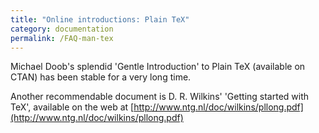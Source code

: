 ```yaml
---
title: "Online introductions: Plain TeX"
category: documentation
permalink: /FAQ-man-tex
---
```


Michael Doob's splendid 'Gentle Introduction' to Plain TeX
(available on CTAN) has been stable for a very long time.

Another recommendable document is D. R.&nbsp;Wilkins' 'Getting started with TeX',
available on the web at
[http://www.ntg.nl/doc/wilkins/pllong.pdf](http://www.ntg.nl/doc/wilkins/pllong.pdf)

